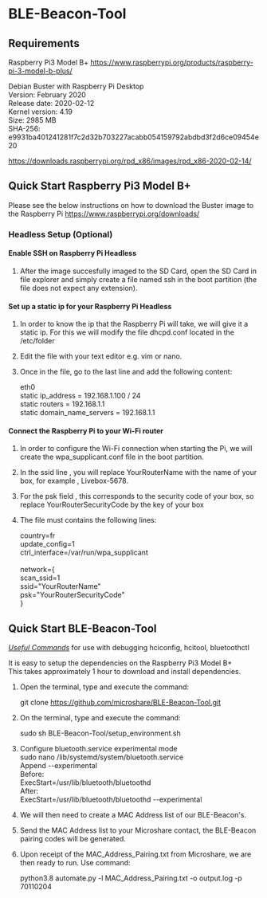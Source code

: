 # BLE-Beacon-Tool

## Requirements
Raspberry Pi3 Model B+
https://www.raspberrypi.org/products/raspberry-pi-3-model-b-plus/

Debian Buster with Raspberry Pi Desktop</br>
Version: February 2020</br>
Release date: 2020-02-12</br>
Kernel version: 4.19</br>
Size: 2985 MB</br>
SHA-256: e9931ba401241281f7c2d32b703227acabb054159792abdbd3f2d6ce09454e20

https://downloads.raspberrypi.org/rpd_x86/images/rpd_x86-2020-02-14/

## Quick Start Raspberry Pi3 Model B+

Please see the below instructions on how to download the Buster image to the Raspberry Pi
https://www.raspberrypi.org/downloads/

### Headless Setup (Optional)

#### Enable SSH on Raspberry Pi Headless

1. After the image succesfully imaged to the SD Card, open the SD Card in file explorer and simply create a file named ssh in the boot partition (the file does not expect any extension).

#### Set up a static ip for your Raspberry Pi Headless

1. In order to know the ip that the Raspberry Pi will take, we will give it a static ip. For this we will modify the file dhcpd.conf located in the /etc/folder
2. Edit the file with your text editor e.g. vim or nano. 
3. Once in the file, go to the last line and add the following content:

   eth0</br>
   static ip_address = 192.168.1.100 / 24</br>
   static routers = 192.168.1.1</br>
   static domain_name_servers = 192.168.1.1</br>

#### Connect the Raspberry Pi to your Wi-Fi router

1. In order to configure the Wi-Fi connection when starting the Pi, we will create the wpa_supplicant.conf file in the boot partition.
2. In the ssid line , you will replace YourRouterName with the name of your box, for example , Livebox-5678. 
3. For the psk field , this corresponds to the security code of your box, so replace YourRouterSecurityCode by the key of your box
4. The file must contains the following lines:

   country=fr</br>
   update_config=1</br>
   ctrl_interface=/var/run/wpa_supplicant</br></br>
   network={</br>
   scan_ssid=1</br>
   ssid="YourRouterName"</br>
   psk="YourRouterSecurityCode"</br>
   }

## Quick Start BLE-Beacon-Tool

[_Useful Commands_](docs/useful_commands.md) for use with debugging hciconfig, hcitool, bluetoothctl

It is easy to setup the dependencies on the Raspberry Pi3 Model B+</br>
This takes approximately 1 hour to download and install dependencies.

1. Open the terminal, type and execute the command:

   git clone  https://github.com/microshare/BLE-Beacon-Tool.git

2. On the terminal, type and execute the command:

   sudo sh BLE-Beacon-Tool/setup_environment.sh

3. Configure bluetooth.service experimental mode</br>
   sudo nano /lib/systemd/system/bluetooth.service</br>
   Append --experimental</br>
   Before:</br>
   ExecStart=/usr/lib/bluetooth/bluetoothd</br>
   After:</br>
   ExecStart=/usr/lib/bluetooth/bluetoothd --experimental

4. We will then need to create a MAC Address list of our BLE-Beacon's.

5. Send the MAC Address list to your Microshare contact, the BLE-Beacon pairing codes will be generated.

6. Upon receipt of the MAC_Address_Pairing.txt from Microshare, we are then ready to run. Use command:

   python3.8 automate.py -l MAC_Address_Pairing.txt -o output.log -p 70110204
